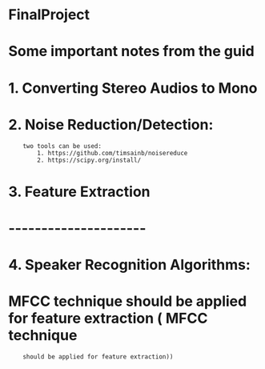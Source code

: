 # FinalProject


# Some important notes from the guid
# 1.  Converting Stereo Audios to Mono 
# 2.  Noise Reduction/Detection: 
        two tools can be used: 
            1. https://github.com/timsainb/noisereduce
            2. https://scipy.org/install/

# 3. Feature Extraction
#      
# ---------------------
# 4. Speaker Recognition Algorithms:
#      MFCC technique should be applied for feature extraction ( MFCC technique
        should be applied for feature extraction))
